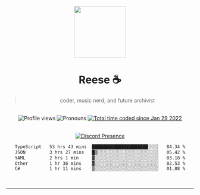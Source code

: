 <div align='center'>
  <img src='https://avatars.githubusercontent.com/u/73779441?v=4' width='140' height='140' />
  <h1>Reese ☕️</h1>
  <blockquote>coder, music nerd, and future archivist</blockquote>
  
  <br />
  
  <img alt="Profile views" src="https://komarev.com/ghpvc/?username=ruffpuff1" />
  <img alt='Pronouns' src='https://img.shields.io/endpoint?url=https://pronoundb.org/shields/61181f81be124c42b207bffd' />
  <a href="https://wakatime.com/@72bf611d-9557-4a85-aa1d-46f6a3346744"><img src="https://wakatime.com/badge/user/72bf611d-9557-4a85-aa1d-46f6a3346744.svg" alt="Total time coded since Jan 29 2022" /></a>

<br />
<br />

<div align='center'>
  
[![Discord Presence](https://lanyard.cnrad.dev/api/486396074282450946)](https://discord.com/users/486396074282450946)
  
</div>

<div align='center'>
  
<!--START_SECTION:waka-->

```txt
TypeScript   53 hrs 43 mins  █████████████████████░░░░   84.34 %
JSON         3 hrs 27 mins   █▒░░░░░░░░░░░░░░░░░░░░░░░   05.42 %
YAML         2 hrs 1 min     ▓░░░░░░░░░░░░░░░░░░░░░░░░   03.18 %
Other        1 hr 36 mins    ▓░░░░░░░░░░░░░░░░░░░░░░░░   02.53 %
C#           1 hr 11 mins    ▒░░░░░░░░░░░░░░░░░░░░░░░░   01.88 %
```

<!--END_SECTION:waka-->
  
</div>
  
</div><br />

<hr />
